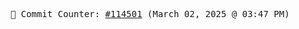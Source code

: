 <p align="center">
    <samp>
        📮 Commit Counter: <a href="https://github.com/Javascript-void0/Javascript-void0/commits/main">#114501</a> (March 02, 2025 @ 03:47 PM)
    </samp>
</p>